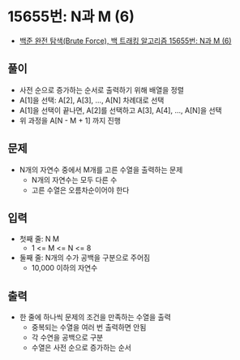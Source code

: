 # 15655번: N과 M (6)
- [백준 완전 탐색(Brute Force), 백 트래킹 알고리즘 15655번: N과 M (6)](https://www.acmicpc.net/problem/15655)

## 풀이
- 사전 순으로 증가하는 순서로 출력하기 위해 배열을 정렬
- A[1]을 선택: A[2], A[3], ..., A[N] 차례대로 선택
- A[1]을 선택이 끝나면, A[2]를 선택하고 A[3], A[4], ..., A[N]을 선택
- 위 과정을 A[N - M + 1] 까지 진행

## 문제
- N개의 자연수 중에서 M개를 고른 수열을 출력하는 문제
  - N개의 자연수는 모두 다른 수
  - 고른 수열은 오름차순이어야 한다

## 입력
- 첫째 줄: N M
  - 1 <= M <= N <= 8
- 둘째 줄: N개의 수가 공백을 구분으로 주어짐
  - 10,000 이하의 자연수

## 출력
- 한 줄에 하나씩 문제의 조건을 만족하는 수열을 출력
  - 중복되는 수열을 여러 번 출력하면 안됨
  - 각 수연을 공백으로 구분
  - 수열은 사전 순으로 증가하는 순서

